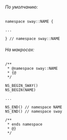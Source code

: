 
###### По умолчанию:

```
namespace sway::NAME {

...

} // namespace sway::NAME
```

###### На макросах:

```
/**
 * @namespace sway::NAME
 * {@
 */

NS_BEGIN_SWAY()
NS_BEGIN(NAME)

...

NS_END() // namespace NAME
NS_END() // namespace sway

/**
 * ends namespace
 * @}
 */
```